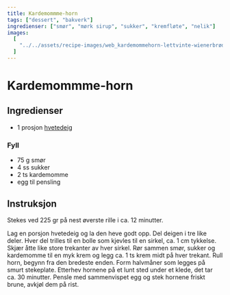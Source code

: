 ```yaml
---
title: Kardemommme-horn
tags: ["dessert", "bakverk"]
ingredienser: ["smør", "mørk sirup", "sukker", "kremfløte", "nelik"]
images:
  [
    "../../assets/recipe-images/web_kardemommehorn-lettvinte-wienerbrød-mandelknytter.jpg",
  ]
---
```


# Kardemommme-horn

## Ingredienser

- 1 prosjon [hvetedeig](./hvetedeig)

### Fyll

- 75 g smør
- 4 ss sukker
- 2 ts kardemomme
- egg til pensling

## Instruksjon

Stekes ved 225 gr på nest øverste rille i ca. 12 minutter.

Lag en porsjon hvetedeig og la den heve godt opp. Del deigen i tre like deler. Hver del trilles til en bolle som kjevles til en sirkel, ca. 1 cm tykkelse. Skjær åtte like store trekanter av hver sirkel. Rør sammen smør, sukker og kardemomme til en myk krem og legg ca. 1 ts krem midt på hver trekant. Rull horn, begynn fra den bredeste enden. Form halvmåner som legges på smurt stekeplate. Etterhev hornene på et lunt sted under et klede, det tar ca. 30 minutter. Pensle med sammenvispet egg og stek hornene friskt brune, avkjøl dem på rist.

